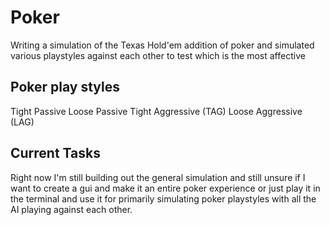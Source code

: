 # Poker

Writing a simulation of the Texas Hold'em addition of poker and simulated various playstyles against each other to test which is the most affective

## Poker play styles

Tight Passive
Loose Passive
Tight Aggressive (TAG)
Loose Aggressive (LAG)

## Current Tasks

Right now I'm still building out the general simulation and still unsure if I want to create a gui and make it an entire poker experience or just play it in the terminal and use it for primarily simulating poker playstyles with all the AI playing against each other.
